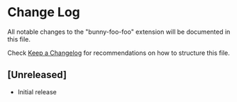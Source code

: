 # Change Log

All notable changes to the "bunny-foo-foo" extension will be documented in this file.

Check [Keep a Changelog](http://keepachangelog.com/) for recommendations on how to structure this file.

## [Unreleased]

- Initial release
